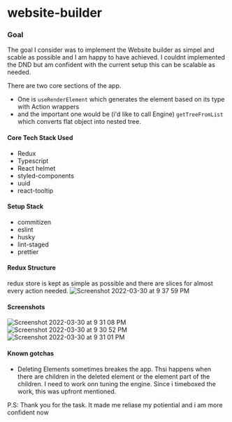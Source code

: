 # website-builder
### Goal

The goal I consider was to implement the Website builder as simpel and scable as possible and I am happy to have achieved. 
I couldnt implemented the DND but am confident with the current setup this can be scalable as needed. 

There are two core sections of the app. 
- One is `useRenderElement` which generates the element based on its type with Action wrappers
- and the important one would be (i'd like to call Engine) `getTreeFromList` which converts flat object into nested tree.

#### Core Tech Stack Used
- Redux
- Typescript
- React helmet
- styled-components
- uuid
- react-tooltip

#### Setup Stack
- commitizen
- eslint
- husky
- lint-staged
- prettier

#### Redux Structure
redux store is kept as simple as possible and there are slices for almost every action needed.
![Screenshot 2022-03-30 at 9 37 59 PM](https://user-images.githubusercontent.com/86392264/160880841-c9d7d1f4-e3d6-454c-ba18-94c16b78a8ba.png)


#### Screenshots

![Screenshot 2022-03-30 at 9 31 08 PM](https://user-images.githubusercontent.com/86392264/160879893-94c08a73-afc0-4e73-8e28-b6662b924edf.png)
![Screenshot 2022-03-30 at 9 30 52 PM](https://user-images.githubusercontent.com/86392264/160879909-41083ca4-d69b-44b2-8891-ab0974ad2b0f.png)
![Screenshot 2022-03-30 at 9 31 01 PM](https://user-images.githubusercontent.com/86392264/160880060-a2818b70-81d7-430b-87ec-f5016cbae167.png)

#### Known gotchas
- Deleting Elements sometimes breakes the app. Thsi happens when there are children in the deleted element or the element part of the children.
 I need to work onn tuning the engine. Since i timeboxed the work, this was upfront mentioned. 

P.S: Thank you for the task. It made me reliase my potiential and i am more confident now
